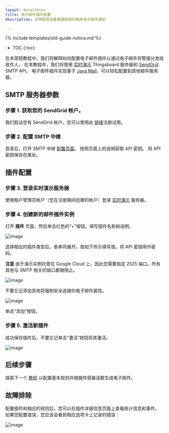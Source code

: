 ```yaml
---
layout: docwithnav
title: 电子邮件插件配置
description: 在物联网设备数据阈值时触发电子邮件通知

---
```


{% include templates/old-guide-notice.md %}

* TOC
{:toc}

在本简短教程中，我们将解释如何配置电子邮件插件以通过电子邮件将警报分发给收件人。
在本教程中，我们将使用 [实时演示](https://demo.thingsboard.io) Thingsboard 服务器和 [SendGrid](http://www.sendgrid.com) SMTP API。
电子邮件插件实现基于 [Java Mail](https://en.wikipedia.org/wiki/JavaMail)，可以轻松配置到其他邮件服务器。

## SMTP 服务器参数

### 步骤 1. 获取您的 SendGrid 帐户。

我们假设您有 SendGrid 帐户。您可以使用此 [链接](https://app.sendgrid.com/signup)注册试用。

### 步骤 2. 配置 SMTP 中继

登录后，打开 SMTP 中继 [配置页面](https://app.sendgrid.com/guide/integrate/langs/smtp)。
按照页面上的说明获取 API 密钥。
将 API 密钥保存在某处。

## 插件配置

### 步骤 3. 登录实时演示服务器

使用租户管理员帐户（您在注册期间创建的帐户）登录 [实时演示](https://demo.thingsboard.io) 服务器。

### 步骤 4. 创建新的邮件插件实例

打开 **插件** 页面，然后单击红色的“+”按钮。填写插件名称和说明。

![image](/images/samples/alarms/plugin-form.png)

选择相应的插件类型后，表单将展开。按如下所示填写值。将 API 密钥用作密码。

**注意** 由于演示实例托管在 Google Cloud 上，因此您需要指定 2525 端口。所有其他与 SMTP 相关的端口都被阻止。

![image](/images/samples/alarms/plugin-configuration.png)

不要忘记添加其他将强制安全连接的电子邮件属性。

![image](/images/samples/alarms/plugin-configuration-other.png)

单击“添加”按钮。

### 步骤 5. 激活新插件

成功保存插件后，不要忘记单击“激活”按钮将其激活。

![image](/images/samples/alarms/activate-plugin.png)

## 后续步骤

探索下一个 [教程](/docs/samples/alarms/basic-rules/) 以配置基本规则并根据传感器读数生成电子邮件。

## 故障排除

配置插件和相应的规则后，您可以在插件详细信息页面上查看统计信息和事件。
如果您配置错误，您应该会看到相应选项卡上记录的错误：

![image](/images/samples/alarms/plugin-events.png)